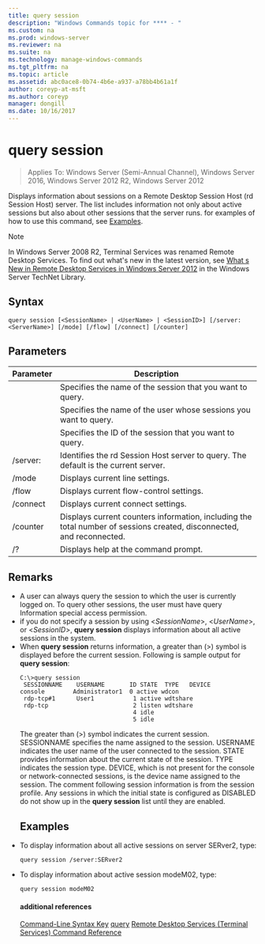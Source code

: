 ```yaml
---
title: query session
description: "Windows Commands topic for **** - "
ms.custom: na
ms.prod: windows-server
ms.reviewer: na
ms.suite: na
ms.technology: manage-windows-commands
ms.tgt_pltfrm: na
ms.topic: article
ms.assetid: abc0ace8-0b74-4b6e-a937-a78bb4b61a1f
author: coreyp-at-msft
ms.author: coreyp
manager: dongill
ms.date: 10/16/2017
---
```

# query session

>Applies To: Windows Server (Semi-Annual Channel), Windows Server 2016, Windows Server 2012 R2, Windows Server 2012

Displays information about sessions on a Remote Desktop Session Host (rd Session Host) server.
The list includes information not only about active sessions but also about other sessions that the server runs.
for examples of how to use this command, see [Examples](#BKMK_examples).
> [!NOTE]
> In Windows Server 2008 R2, Terminal Services was renamed Remote Desktop Services. To find out what's new in the latest version, see [What s New in Remote Desktop Services in Windows Server 2012](https://technet.microsoft.com/library/hh831527) in the Windows Server TechNet Library.
> ## Syntax
> ```
> query session [<SessionName> | <UserName> | <SessionID>] [/server:<ServerName>] [/mode] [/flow] [/connect] [/counter]
> ```
> ## Parameters
> 
> |      Parameter       |                                                      Description                                                      |
> |----------------------|-----------------------------------------------------------------------------------------------------------------------|
> |    <SessionName>     |                               Specifies the name of the session that you want to query.                               |
> |      <UserName>      |                           Specifies the name of the user whose sessions you want to query.                            |
> |     <SessionID>      |                                Specifies the ID of the session that you want to query.                                |
> | /server:<ServerName> |                  Identifies the rd Session Host server to query. The default is the current server.                   |
> |        /mode         |                                            Displays current line settings.                                            |
> |        /flow         |                                        Displays current flow-control settings.                                        |
> |       /connect       |                                          Displays current connect settings.                                           |
> |       /counter       | Displays current counters information, including the total number of sessions created, disconnected, and reconnected. |
> |          /?          |                                         Displays help at the command prompt.                                          |
> 
> ## Remarks
> - A user can always query the session to which the user is currently logged on. To query other sessions, the user must have query Information special access permission.
> - if you do not specify a session by using <*SessionName*>, <*UserName*>, or <*SessionID*>, **query session** displays information about all active sessions in the system.
> - When **query session** returns information, a greater than (>) symbol is displayed before the current session. Following is sample output for **query session**:
>   ```
>   C:\>query session
>    SESSIONNAME    USERNAME       ID STATE  TYPE   DEVICE
>   console        Administrator1  0 active wdcon
>    rdp-tcp#1      User1           1 active wdtshare
>    rdp-tcp                        2 listen wdtshare
>                                   4 idle
>                                   5 idle
>   ```
>   The greater than (>) symbol indicates the current session. SESSIONNAME specifies the name assigned to the session. USERNAME indicates the user name of the user connected to the session. STATE provides information about the current state of the session. TYPE indicates the session type. DEVICE, which is not present for the console or network-connected sessions, is the device name assigned to the session. The comment following session information is from the session profile. Any sessions in which the initial state is configured as DISABLED do not show up in the **query session** list until they are enabled.
>   ## <a name="BKMK_examples"></a>Examples
> - To display information about all active sessions on server SERver2, type:
>   ```
>   query session /server:SERver2
>   ```
> - To display information about active session modeM02, type:
>   ```
>   query session modeM02
>   ```
>   #### additional references
>   [Command-Line Syntax Key](command-line-syntax-key.md)
>   [query](query.md)
>   [Remote Desktop Services &#40;Terminal Services&#41; Command Reference](remote-desktop-services-terminal-services-command-reference.md)

